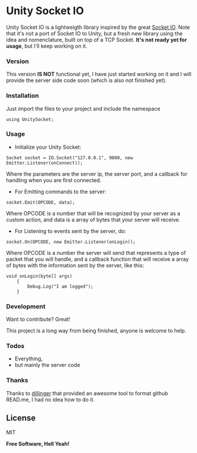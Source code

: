 # Unity Socket IO

Unity Socket IO is a lightweigth library inspired by the great [Socket IO]. Note that it's not a port of Socket IO to Unity, but a fresh new library using the idea and nomenclature, built on top of a TCP Socket. **It's not ready yet for usage**, but I'll keep working on it.

### Version
This version **IS NOT** functional yet, I have just started working on it and I will provide the server side code soon (which is also not finished yet).

### Installation
Just import the files to your project and include the namespace 
```
using UnitySocket;
```

### Usage

* Initialize your Unity Socket:
```
Socket socket = IO.Socket("127.0.0.1", 9000, new Emitter.Listener(onConnect));
```
Where the parameters are the server ip, the server port, and a callback for handling when you are first connected.
* For Emitting commands to the server:
```
socket.Emit(OPCODE, data);
```
Where OPCODE is a number that will be recognized by your server as a custom action, and data is a array of bytes that your server will receive.
* For Listening to events sent by the server, do:
``` 
socket.On(OPCODE, new Emitter.Listener(onLogin));
```
Where OPCODE is a number the server will send that represents a type of packet that you will handle, and a callback function that will receive a array of bytes with the information sent by the server, like this:
```  
void onLogin(byte[] args)
    {
        Debug.Log("I am logged");
    }
```
### Development

Want to contribute? Great!

This project is a long way from being finished, anyone is welcome to help.

### Todos

 - Everything,
 - but mainly the server code
 
### Thanks
Thanks to [dillinger] that provided an awesome tool to format github READ.me, I had no idea how to do it.

License
----

MIT


**Free Software, Hell Yeah!**

[//]: # (These are reference links used in the body of this note and get stripped out when the markdown processor does its job. There is no need to format nicely because it shouldn't be seen. Thanks SO - http://stackoverflow.com/questions/4823468/store-comments-in-markdown-syntax)

   [Socket IO]: <http://socket.io>
   [dillinger]: <http://dillinger.io>
